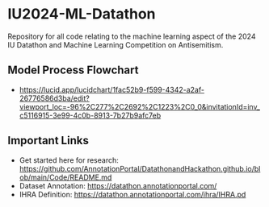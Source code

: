 # IU2024-ML-Datathon
Repository for all code relating to the machine learning aspect of the 2024 IU Datathon and Machine Learning Competition on Antisemitism.

## Model Process Flowchart
- https://lucid.app/lucidchart/1fac52b9-f599-4342-a2af-26776586d3ba/edit?viewport_loc=-96%2C277%2C2692%2C1223%2C0_0&invitationId=inv_c5116915-3e99-4c0b-8913-7b27b9afc7eb

## Important Links
- Get started here for research: https://github.com/AnnotationPortal/DatathonandHackathon.github.io/blob/main/Code/README.md
- Dataset Annotation: https://datathon.annotationportal.com/
- IHRA Definition: https://datathon.annotationportal.com/ihra/IHRA.pd
